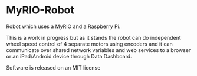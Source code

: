 # MyRIO-Robot
Robot which uses a MyRIO and a Raspberry Pi.

This is a work in progress but as it stands the robot can do independent wheel speed control of 4 separate motors using encoders and it can communicate over shared network variables and web services to a browser or an iPad/Android device through Data Dashboard.

Software is released on an MIT license
